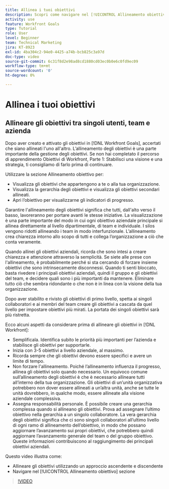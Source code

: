 ```yaml
---
title: Allinea i tuoi obiettivi
description: Scopri come navigare nel [!UICONTROL Allineamento obiettivo] pagina in [!DNL Goals].
activity: use
feature: Workfront Goals
type: Tutorial
role: User
level: Beginner
team: Technical Marketing
jira: KT-8923
exl-id: 4ba304c2-94e0-4425-a74b-bcb825c3a97d
doc-type: video
source-git-commit: 6c31f8d2e98ad8cd1880cd03ec0b0e6c0fd9ec09
workflow-type: tm+mt
source-wordcount: '0'
ht-degree: 0%

---
```


# Allinea i tuoi obiettivi

## Allineare gli obiettivi tra singoli utenti, team e azienda

Dopo aver creato e attivato gli obiettivi in [!DNL Workfront Goals], accertati che siano allineati l&#39;uno all&#39;altro. L’allineamento degli obiettivi è una parte importante della gestione degli obiettivi. Se non hai completato il percorso di apprendimento Obiettivi di Workfront, Parte 1: Stabilisci una visione e una strategia, ti consigliamo di farlo prima di continuare.

<!--Insert link to LP 1, above -->

Utilizzare la sezione Allineamento obiettivo per:

* Visualizza gli obiettivi che appartengono a te o alla tua organizzazione.
* Visualizza la gerarchia degli obiettivi e visualizza gli obiettivi secondari allineati.
* Apri l’obiettivo per visualizzarne gli indicatori di progresso.

Garantire l&#39;allineamento degli obiettivi significa che tutti, dall&#39;alto verso il basso, lavoreranno per portare avanti le stesse iniziative. La visualizzazione è una parte importante del modo in cui ogni obiettivo aziendale principale si allinea direttamente al livello dipartimentale, di team e individuale. I silos vengono ridotti allineando i team in modo interfunzionale. L’allineamento crea chiarezza intorno allo scopo di tutti e collega l’organizzazione a ciò che conta veramente.

Quando allinei gli obiettivi aziendali, ricorda che sono intesi a creare chiarezza e attenzione attraverso la semplicità. Se siete alle prese con l&#39;allineamento, è probabilmente perché si sta cercando di forzare insieme obiettivi che sono intrinsecamente disconnessi. Quando ti senti bloccato, basta rivedere i principali obiettivi aziendali, quindi il gruppo e gli obiettivi del team, e decidere quali sono i più importanti da mantenere. Eliminare tutto ciò che sembra ridondante o che non è in linea con la visione della tua organizzazione.

Dopo aver stabilito e rivisto gli obiettivi di primo livello, spetta ai singoli collaboratori e ai membri del team creare gli obiettivi a cascata da quel livello per impostare obiettivi più mirati. La portata dei singoli obiettivi sarà più ristretta.

<!-- Pro-tips graphic -->

Ecco alcuni aspetti da considerare prima di allineare gli obiettivi in [!DNL Workfront]:

* Semplificala. Identifica subito le priorità più importanti per l’azienda e stabilisce gli obiettivi per supportarle.
* Inizia con 3-5 obiettivi a livello aziendale, al massimo.
* Ricorda sempre che gli obiettivi devono essere specifici e avere un limite di tempo.
* Non forzare l&#39;allineamento. Poiché l’allineamento influenza il progresso, allinea gli obiettivi solo quando necessario. Un equivoco comune sull’allineamento degli obiettivi è che è necessario allineare tutti all’interno della tua organizzazione. Gli obiettivi di un’unità organizzativa potrebbero non dover essere allineati a un’altra unità, anche se tutte le unità dovrebbero, in qualche modo, essere allineate alla visione aziendale complessiva.
* Assegna responsabilità personale. È possibile creare una gerarchia complessa quando si allineano gli obiettivi. Prova ad assegnare l’ultimo obiettivo nella gerarchia a un singolo collaboratore. La vera gerarchia degli obiettivi significa che ci sono singoli collaboratori all’ultimo livello di ogni ramo di allineamento dell’obiettivo, in modo che possano aggiornare l’avanzamento sui propri obiettivi, che potrebbero quindi aggiornare l’avanzamento generale del team o del gruppo obiettivo. Queste informazioni contribuiscono al raggiungimento dei principali obiettivi aziendali.

Questo video illustra come:

* Allineare gli obiettivi utilizzando un approccio ascendente e discendente
* Navigare nel [!UICONTROL Allineamento obiettivo] sezione

>[!VIDEO](https://video.tv.adobe.com/v/335195/?quality=12&learn=on)
